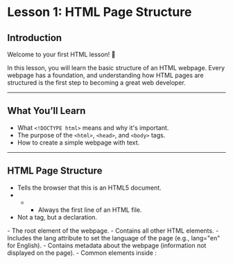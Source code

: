 # Lesson 1: HTML Page Structure

## Introduction

Welcome to your first HTML lesson! 🎉

In this lesson, you will learn the basic structure of an HTML webpage. Every webpage has a foundation, and understanding how HTML pages are structured is the first step to becoming a great web developer.

---

## What You’ll Learn

- What `<!DOCTYPE html>` means and why it's important.
- The purpose of the `<html>`, `<head>`, and `<body>` tags.
- How to create a simple webpage with text.

---

## HTML Page Structure

<!DOCTYPE html>
- Tells the browser that this is an HTML5 document.
- - - Always the first line of an HTML file.
- Not a tag, but a declaration.

<html>
- The root element of the webpage.
- Contains all other HTML elements.
- Includes the lang attribute to set the language of the page (e.g., lang="en" for English).

<head>
- Contains metadata about the webpage (information not displayed on the page).
- Common elements inside <head>:
    <title>: The title shown on the browser tab.
    <meta charset="UTF-8">: Specifies character encoding for text.
    <meta name="viewport" content="width=device-width, initial-scale=1.0">: Ensures the page is mobile-friendly.

<body>
- Contains all the visible content of the page.
- Includes headings, paragraphs, images, links, and more.

[Next Lesson: HTML Headings](../02-html-headings/README.md)